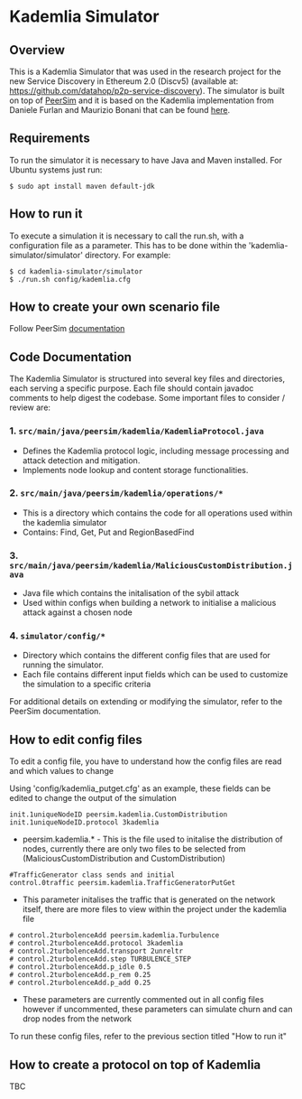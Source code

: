 # Kademlia Simulator

## Overview
 
This is a Kademlia Simulator that was used in the research project for the new Service Discovery in Ethereum 2.0 (Discv5) (available at: https://github.com/datahop/p2p-service-discovery). The simulator is built on top of [PeerSim](http://peersim.sourceforge.net/) and it is based on the Kademlia implementation from Daniele Furlan and Maurizio Bonani that can be found [here](http://peersim.sourceforge.net/code/kademlia.zip).

## Requirements

To run the simulator it is necessary to have Java and Maven installed. For Ubuntu systems just run:

```shell
$ sudo apt install maven default-jdk
```

## How to run it

To execute a simulation it is necessary to call the run.sh, with a configuration file as a parameter. This has to be done within the 'kademlia-simulator/simulator' directory. For example:

```shell
$ cd kademlia-simulator/simulator
$ ./run.sh config/kademlia.cfg
```

## How to create your own scenario file

Follow PeerSim [documentation](http://peersim.sourceforge.net/tutorialed/)

## Code Documentation

The Kademlia Simulator is structured into several key files and directories, each serving a specific purpose. Each file should contain javadoc comments to help digest the codebase. Some important files to consider / review are:

### 1. `src/main/java/peersim/kademlia/KademliaProtocol.java`
   - Defines the Kademlia protocol logic, including message processing and attack detection and mitigation.
   - Implements node lookup and content storage functionalities.

### 2. `src/main/java/peersim/kademlia/operations/*`
   - This is a directory which contains the code for all operations used within the kademlia simulator
   - Contains: Find, Get, Put and RegionBasedFind

### 3. `src/main/java/peersim/kademlia/MaliciousCustomDistribution.java`
   - Java file which contains the initalisation of the sybil attack
   - Used within configs when building a network to initialise a malicious attack against a chosen node

### 4. `simulator/config/*`
   - Directory which contains the different config files that are used for running the simulator.
   - Each file contains different input fields which can be used to customize the simulation to a specific criteria

For additional details on extending or modifying the simulator, refer to the PeerSim documentation.

## How to edit config files

To edit a config file, you have to understand how the config files are read and which values to change

Using 'config/kademlia_putget.cfg' as an example, these fields can be edited to change the output of the simulation
```shell
init.1uniqueNodeID peersim.kademlia.CustomDistribution
init.1uniqueNodeID.protocol 3kademlia
```
- peersim.kademlia.* - This is the file used to initalise the distribution of nodes, currently there are only two files to be selected from (MaliciousCustomDistribution and CustomDistribution)

```shell
#TrafficGenerator class sends and initial 
control.0traffic peersim.kademlia.TrafficGeneratorPutGet
```
- This parameter initalises the traffic that is generated on the network itself, there are more files to view within the project under the kademlia file

```shell
# control.2turbolenceAdd peersim.kademlia.Turbulence
# control.2turbolenceAdd.protocol 3kademlia
# control.2turbolenceAdd.transport 2unreltr
# control.2turbolenceAdd.step TURBULENCE_STEP
# control.2turbolenceAdd.p_idle 0.5
# control.2turbolenceAdd.p_rem 0.25
# control.2turbolenceAdd.p_add 0.25
```
- These parameters are currently commented out in all config files however if uncommented, these parameters can simulate churn and can drop nodes from the network

To run these config files, refer to the previous section titled "How to run it"

## How to create a protocol on top of Kademlia

TBC
